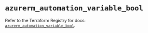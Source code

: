 # `azurerm_automation_variable_bool`

Refer to the Terraform Registry for docs: [`azurerm_automation_variable_bool`](https://registry.terraform.io/providers/hashicorp/azurerm/3.98.0/docs/resources/automation_variable_bool).
